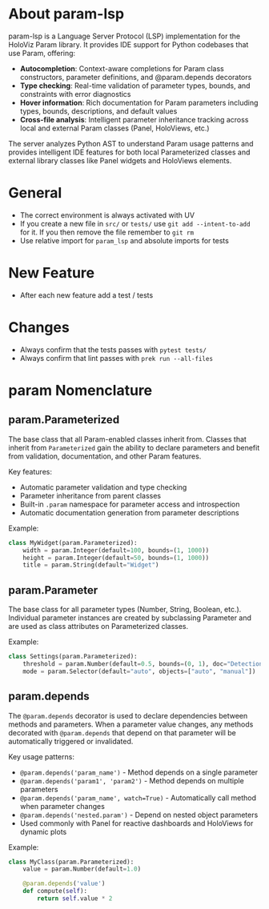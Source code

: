 # About param-lsp

param-lsp is a Language Server Protocol (LSP) implementation for the HoloViz Param library. It provides IDE support for Python codebases that use Param, offering:

- **Autocompletion**: Context-aware completions for Param class constructors, parameter definitions, and @param.depends decorators
- **Type checking**: Real-time validation of parameter types, bounds, and constraints with error diagnostics
- **Hover information**: Rich documentation for Param parameters including types, bounds, descriptions, and default values
- **Cross-file analysis**: Intelligent parameter inheritance tracking across local and external Param classes (Panel, HoloViews, etc.)

The server analyzes Python AST to understand Param usage patterns and provides intelligent IDE features for both local Parameterized classes and external library classes like Panel widgets and HoloViews elements.

# General

- The correct environment is always activated with UV
- If you create a new file in `src/` or `tests/` use `git add --intent-to-add` for it. If you then remove the file remember to `git rm`
- Use relative import for `param_lsp` and absolute imports for tests

# New Feature

- After each new feature add a test / tests

# Changes

- Always confirm that the tests passes with `pytest tests/`
- Always confirm that lint passes with `prek run --all-files`

# param Nomenclature

## param.Parameterized

The base class that all Param-enabled classes inherit from. Classes that inherit from `Parameterized` gain the ability to declare parameters and benefit from validation, documentation, and other Param features.

Key features:

- Automatic parameter validation and type checking
- Parameter inheritance from parent classes
- Built-in `.param` namespace for parameter access and introspection
- Automatic documentation generation from parameter descriptions

Example:

```python
class MyWidget(param.Parameterized):
    width = param.Integer(default=100, bounds=(1, 1000))
    height = param.Integer(default=50, bounds=(1, 1000))
    title = param.String(default="Widget")
```

## param.Parameter

The base class for all parameter types (Number, String, Boolean, etc.). Individual parameter instances are created by subclassing Parameter and are used as class attributes on Parameterized classes.

Example:

```python
class Settings(param.Parameterized):
    threshold = param.Number(default=0.5, bounds=(0, 1), doc="Detection threshold")
    mode = param.Selector(default="auto", objects=["auto", "manual"])
```

## param.depends

The `@param.depends` decorator is used to declare dependencies between methods and parameters. When a parameter value changes, any methods decorated with `@param.depends` that depend on that parameter will be automatically triggered or invalidated.

Key usage patterns:

- `@param.depends('param_name')` - Method depends on a single parameter
- `@param.depends('param1', 'param2')` - Method depends on multiple parameters
- `@param.depends('param_name', watch=True)` - Automatically call method when parameter changes
- `@param.depends('nested.param')` - Depend on nested object parameters
- Used commonly with Panel for reactive dashboards and HoloViews for dynamic plots

Example:

```python
class MyClass(param.Parameterized):
    value = param.Number(default=1.0)

    @param.depends('value')
    def compute(self):
        return self.value * 2
```
